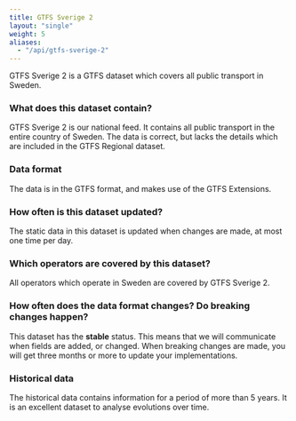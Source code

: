```yaml
---
title: GTFS Sverige 2
layout: "single"
weight: 5
aliases:
  - "/api/gtfs-sverige-2"
---
```


GTFS Sverige 2 is a GTFS dataset which covers all public transport in Sweden.

### What does this dataset contain?

GTFS Sverige 2 is our national feed. It contains all public transport in the entire country of Sweden. The data is
correct, but lacks the details which are included in the GTFS Regional dataset.

### Data format

The data is in the GTFS format, and makes use of the GTFS Extensions.

### How often is this dataset updated?

The static data in this dataset is updated when changes are made, at most one time per day.

### Which operators are covered by this dataset?

All operators which operate in Sweden are covered by GTFS Sverige 2.

### How often does the data format changes? Do breaking changes happen?

This dataset has the **stable** status. This means that we will communicate when fields are added, or changed. When
breaking changes are made, you will get three months or more to update your implementations.

### Historical data

The historical data contains information for a period of more than 5 years. It is an excellent dataset to analyse
evolutions over time.
